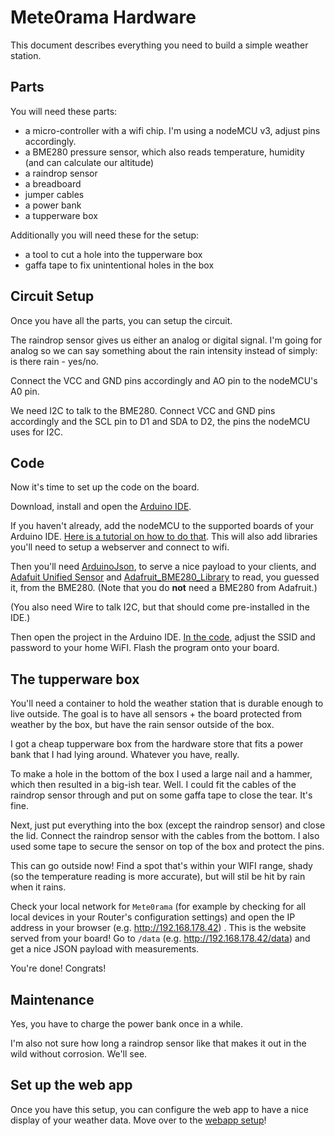 # Mete0rama Hardware

This document describes everything you need to build a simple weather station.

## Parts

You will need these parts:
- a micro-controller with a wifi chip. I'm using a nodeMCU v3, adjust pins accordingly.
- a BME280 pressure sensor, which also reads temperature, humidity (and can calculate our altitude)
- a raindrop sensor
- a breadboard
- jumper cables
- a power bank
- a tupperware box

Additionally you will need these for the setup:
- a tool to cut a hole into the tupperware box
- gaffa tape to fix unintentional holes in the box

## Circuit Setup

Once you have all the parts, you can setup the circuit.

The raindrop sensor gives us either an analog or digital signal. I'm going for analog so we can say something about the rain intensity instead of simply: is there rain - yes/no.

Connect the VCC and GND pins accordingly and AO pin to the nodeMCU's A0 pin.

We need I2C to talk to the BME280. Connect VCC and GND pins accordingly and the SCL pin to D1 and SDA to D2, the pins the nodeMCU uses for I2C.

## Code

Now it's time to set up the code on the board.

Download, install and open the [Arduino IDE](https://www.arduino.cc/en/Main/Software).

If you haven't already, add the nodeMCU to the supported boards of your Arduino IDE. [Here is a tutorial on how to do that](https://www.instructables.com/id/Quick-Start-to-Nodemcu-ESP8266-on-Arduino-IDE/).
This will also add libraries you'll need to setup a webserver and connect to wifi.

Then you'll need [ArduinoJson](https://github.com/bblanchon/ArduinoJson), to serve a nice payload to your clients, and [Adafuit Unified Sensor](https://github.com/adafruit/Adafruit_Sensor) and [Adafruit_BME280_Library](https://github.com/adafruit/Adafruit_BME280_Library) to read, you guessed it, from the BME280. (Note that you do **not** need a BME280 from Adafruit.)

(You also need Wire to talk I2C, but that should come pre-installed in the IDE.)

Then open the project in the Arduino IDE. [In the code](./mete0rama/mete0rama.ino#L32-L33), adjust the SSID and password to your home WiFI. Flash the program onto your board.

## The tupperware box

You'll need a container to hold the weather station that is durable enough to live outside. The goal is to have all sensors + the board protected from weather by the box, but have the rain sensor outside of the box.

I got a cheap tupperware box from the hardware store that fits a power bank that I had lying around. Whatever you have, really.

To make a hole in the bottom of the box I used a large nail and a hammer, which then resulted in a big-ish tear. Well. I could fit the cables of the raindrop sensor through and put on some gaffa tape to close the tear. It's fine.

Next, just put everything into the box (except the raindrop sensor) and close the lid. Connect the raindrop sensor with the cables from the bottom. I also used some tape to secure the sensor on top of the box and protect the pins.

This can go outside now! Find a spot that's within your WIFI range, shady (so the temperature reading is more accurate), but will stil be hit by rain when it rains.

Check your local network for `Mete0rama` (for example by checking for all local devices in your Router's configuration settings) and open the IP address in your browser (e.g. http://192.168.178.42) . This is the website served from your board! Go to `/data` (e.g. http://192.168.178.42/data) and get a nice JSON payload with measurements.

You're done! Congrats!

## Maintenance

Yes, you have to charge the power bank once in a while.

I'm also not sure how long a raindrop sensor like that makes it out in the wild without corrosion. We'll see.

## Set up the web app

Once you have this setup, you can configure the web app to have a nice display of your weather data. Move over to the [webapp setup](../mete0rama-orama/README.md)!
